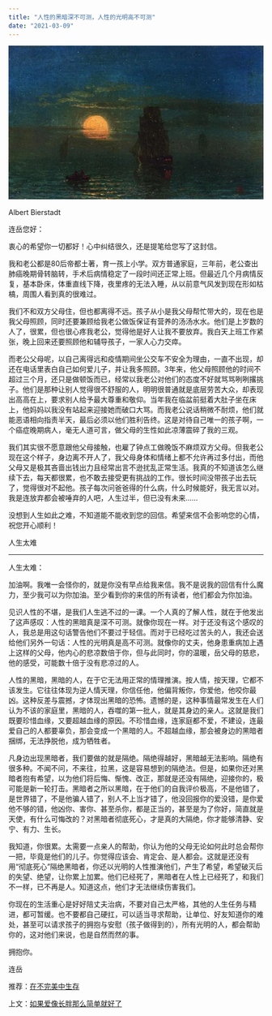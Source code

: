 ```yaml
---
title: "人性的黑暗深不可测，人性的光明高不可测"
date: "2021-03-09"
---
```


![连岳文章](images/连岳文章picture-12.jpg)

Albert Bierstadt

  

连岳您好：

  

衷心的希望你一切都好！心中纠结很久，还是提笔给您写了这封信。

  

我和老公都是80后帝都土著，育一孩上小学。双方普通家庭，三年前，老公查出肺癌晚期骨转脑转，手术后病情稳定了一段时间还正常上班。但最近几个月病情反复，基本卧床，体重直线下降，夜里疼的无法入睡，从以前意气风发到现在形如枯槁，周围人看到真的很难过。

  

我们不和双方父母住，但也都离得不远。孩子从小是我父母帮忙带大的，现在也是我父母照顾，同时还要兼顾给我老公做饭保证有营养的汤汤水水。他们是上岁数的人了，很累，但也很心疼我老公，觉得他是好人让我不要放弃。我白天上班工作紧张，晚上回来还要照顾他和辅导孩子，一家人心力交瘁。

  

而老公父母呢，以自己离得远和疫情期间坐公交车不安全为理由，一直不出现，却还在电话里表白自己如何爱儿子，并让我多照顾。3年来，他父母照顾他的时间不超过三个月，还只是做顿饭而已，经常以我老公对他们的态度不好就骂骂咧咧撂挑子。他们是那种让别人觉得很不舒服的人，明明很普通就是底层劳苦大众，却表现出高高在上，要求别人给予最大尊重和敬仰。当年我在临盆前挺着大肚子坐在床上，他妈妈以我没有站起来迎接她而破口大骂。而我老公说话稍微不耐烦，他们就能恶语相向指责半天，最后必须以他们胜利告终。这是对待自己唯一的孩子啊，一个癌症晚期病人，毫无人道可言，做父母的生性如此凉薄震碎了我的三观。

  

我们其实很不愿意跟他父母接触，也雇了钟点工做晚饭不麻烦双方父母。但我老公现在这个样子，身边离不开人了，我父母身体和情绪上都不允许再过多付出，而他父母又是极其吝啬出钱出力且经常出言不逊扰乱正常生活。我真的不知道该怎么继续下去，每天都很累，也不敢去接受更有挑战的工作。很长时间没带孩子出去玩了，觉得很对不起他。孩子每次问爸爸得的什么病，什么时候能好，我无言以对。我是连放弃都会被唾弃的人吧，人生过半，但已没有未来……

  

没想到人生如此之难，不知道能不能收到您的回信。希望来信不会影响您的心情，祝您开心顺利！  

  

人生太难

  

* * *

  

人生太难：

  

加油啊。我唯一会怪你的，就是你没有早点给我来信。我不是说我的回信有什么魔力，至少我可以为你加油。至少看到你的来信的所有读者，他们都会为你加油。

  

见识人性的不堪，是我们人生逃不过的一课。一个人真的了解人性，就在于他发出了这声感叹：人性的黑暗真是深不可测。就像你现在一样。对于还没有这个感叹的人，我总是用这句话警告他们不要过于轻信。而对于已经吃过苦头的人，我还会送给他们另外一句话：人性的光明真是高不可测。就像你的丈夫，他身患重病加上遇上这样的父母，他内心的悲凉数倍于你，但与此同时，你的温暖，岳父母的慈悲，他的感受，可能数十倍于没有悲凉过的人。

  

人性的黑暗，黑暗的人，在于它无法用正常的情理推演。按人情，按天理，它都不该发生。它往往体现为逆人情天理，你信任他，他偏背叛你，你爱他，他咬你最凶。这种反差与震撼，才体现出黑暗的恐怖。遗憾的是，这种事情最常发生在人们认为不该的家庭里，黑暗的人，吞噬的第一批人，就是其身边的亲人。这就是我们既要珍惜血缘，又要超越血缘的原因。不珍惜血缘，连家庭都不爱，不建设，连最爱自己的人都要辜负，那会变成一个黑暗的人。不超越血缘，那会被身边的黑暗者捆绑，无法挣脱他，成为牺牲者。

  

凡身边出现黑暗者，我们要做的就是隔绝。隔绝得越好，黑暗越无法影响。隔绝有很多种。不闻不问，不来往，拉黑，这是容易想到的隔绝法。但是，如果你还对黑暗者抱有希望，以为他们将后悔、惭愧、改正，那就是还没有隔绝，迎接你的，极可能是新一轮打击。黑暗者之所以黑暗，在于他们的自我评价极高，不是他错了，是世界错了，不是他骗人错了，别人不上当才错了，他没回报你的爱没错，是你爱他不够的错，他凶你、害你、甚至杀你，都是正当的，甚至是为了你好，简直就是天使，有什么可悔改的？对黑暗者彻底死心，才是真的大隔绝，你才能够清静、安宁、有力、生长。

  

我知道，你很累。太需要一点亲人的帮助，你认为他的父母无论如何此时总会帮你一把，毕竟是他们的儿子。你觉得应该会、肯定会、是人都会。这就是还没有用“彻底死心”隔绝黑暗者，你还以光明的人性推演他们，产生了希望，希望破灭后的失望、绝望，让你累上加累。他们已经死了，黑暗者在人性上已经死了，和我们不一样，已不再是人。知道这点，他们才无法继续伤害我们。

  

你现在的生活重心是好好陪丈夫治病，不要对自己太严格，其他的人生任务与精进，都可暂缓。也不要都自己硬扛，可以适当寻求帮助，让单位、好友知道你的难处，甚至可以请求孩子的拥抱与安慰（孩子做得到的），所有光明的人，都会帮助你的，这对他们来说，也是自然而然的事。

  

拥抱你。

  

连岳

  

推荐：[在不完美中生存](http://mp.weixin.qq.com/s?__biz=MjM5NDU0Mjk2MQ==&mid=2651628775&idx=1&sn=b95c6ffdcfc33fca051ab6cdb3985375&chksm=bd7e20f98a09a9ef501d384cd30f6684fb6a7ac18495470b34655ebba7224aebdaca8eed9e54&scene=21#wechat_redirect)  

上文：[如果爱像长胖那么简单就好了](http://mp.weixin.qq.com/s?__biz=MjM5NDU0Mjk2MQ==&mid=2651688266&idx=1&sn=9e269e3ad3147df62d56f49280b6e80f&chksm=bd7f09548a088042a88492b99e92251dad3fa99a67364f4d646b8f5796ec9e5cc13c35bed83e&scene=21#wechat_redirect)

